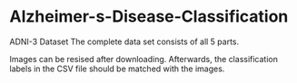 # Alzheimer-s-Disease-Classification
ADNI-3 Dataset
The complete data set consists of all 5 parts.

Images can be resised after downloading. 
Afterwards, the classification labels in the CSV file should be matched with the images.
